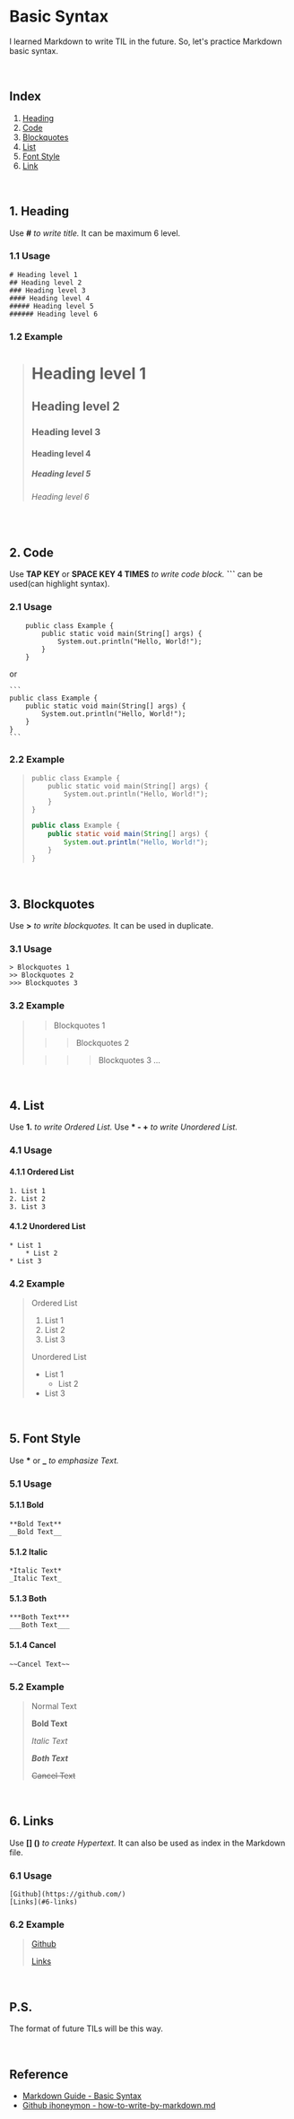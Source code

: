 # Basic Syntax
I learned Markdown to write TIL in the future. So, let's practice Markdown basic syntax.

<br>

## Index
1. [Heading](#1-heading)
2. [Code](#2-code)
3. [Blockquotes](#3-blockquotes)
4. [List](#4-list)
5. [Font Style](#5-font-style)
6. [Link](#6-links)

<br>

## 1. Heading
Use **#** _to write title._ It can be maximum 6 level.
### 1.1 Usage
    # Heading level 1
    ## Heading level 2
    ### Heading level 3
    #### Heading level 4
    ##### Heading level 5
    ###### Heading level 6
### 1.2 Example
> # Heading level 1
> ## Heading level 2
> ### Heading level 3
> #### Heading level 4
> ##### Heading level 5
> ###### Heading level 6

<br>

## 2. Code
Use **TAP KEY** or **SPACE KEY 4 TIMES** _to write code block._ **```** can be used(can highlight syntax).
### 2.1 Usage
        public class Example {
            public static void main(String[] args) {
                System.out.println("Hello, World!");
            }
        }

or

    ```
    public class Example {
        public static void main(String[] args) {
            System.out.println("Hello, World!");
        }
    }
    ```
### 2.2 Example
>     public class Example {
>         public static void main(String[] args) {
>             System.out.println("Hello, World!");
>         }
>     }
> ```java
> public class Example {
>     public static void main(String[] args) {
>         System.out.println("Hello, World!");
>     }
> }
> ```

<br>

## 3. Blockquotes
Use **>** _to write blockquotes._ It can be used in duplicate.
### 3.1 Usage
    > Blockquotes 1
    >> Blockquotes 2
    >>> Blockquotes 3
### 3.2 Example
> > Blockquotes 1
> 
> >> Blockquotes 2
> 
> >>> Blockquotes 3 ...

<br>

## 4. List
Use **1.** _to write Ordered List._ Use __* - +__ _to write Unordered List._ 
### 4.1 Usage
#### 4.1.1 Ordered List
    1. List 1
    2. List 2
    3. List 3
#### 4.1.2 Unordered List
    * List 1
        * List 2
    * List 3
### 4.2 Example
> Ordered List
> 1. List 1
> 2. List 2
> 3. List 3
>
> Unordered List
> * List 1
>     * List 2
> * List 3

<br>

## 5. Font Style
Use __*__ or **_** _to emphasize Text._ 
### 5.1 Usage
#### 5.1.1 Bold
    **Bold Text**
    __Bold Text__
#### 5.1.2 Italic
    *Italic Text*
    _Italic Text_
#### 5.1.3 Both
    ***Both Text***
    ___Both Text___
#### 5.1.4 Cancel
    ~~Cancel Text~~
### 5.2 Example
> Normal Text
>
> **Bold Text**
>
> *Italic Text*
>
> ***Both Text***
>
> ~~Cancel Text~~

<br>

## 6. Links
Use **[] ()** _to create Hypertext._ It can also be used as index in the Markdown file.
### 6.1 Usage
    [Github](https://github.com/)
    [Links](#6-links)
### 6.2 Example
> [Github](https://github.com/)
>
> [Links](#6-links)

<br>

## P.S.
The format of future TILs will be this way.

<br>

## Reference
- [Markdown Guide - Basic Syntax](https://www.markdownguide.org/basic-syntax/)
- [Github ihoneymon - how-to-write-by-markdown.md](https://gist.github.com/ihoneymon/652be052a0727ad59601)